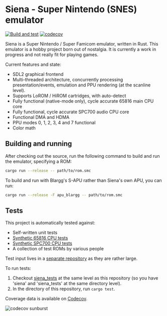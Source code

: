 # Siena - Super Nintendo (SNES) emulator

[![Build and test](https://github.com/twvd/siena/actions/workflows/build_test.yml/badge.svg)](https://github.com/twvd/siena/actions/workflows/build_test.yml) [![codecov](https://codecov.io/github/twvd/siena/graph/badge.svg?token=12207MF9CW)](https://codecov.io/github/twvd/siena)

Siena is a Super Nintendo / Super Famicom emulator, written in Rust. This emulator is a hobby project born out of nostalgia. It is currently a work in progress and not really fit for playing games.

Current features and state:
 * SDL2 graphical frontend
 * Multi-threaded architecture, concurrently processing presentation/events, emulation and PPU rendering (at the scanline level).
 * Supports LoROM / HiROM cartridges, with auto-detect
 * Fully functional (native-mode only), cycle accurate 65816 main CPU core
 * Fully functional, cycle accurate SPC700 audio CPU core
 * Functional DMA and HDMA
 * PPU modes 0, 1, 2, 3, 4 and 7 functional
 * Color math

## Building and running

After checking out the source, run the following command to build and run the emulator, specifying a ROM:

```sh
cargo run --release -- path/to/rom.smc
```

To build and run with Blargg's S-APU rather than Siena's own APU, you can run:

```sh
cargo run --release -F apu_blargg -- path/to/rom.smc
```

## Tests

This project is automatically tested against:
 * Self-written unit tests
 * [Synthetic 65816 CPU tests](https://github.com/TomHarte/ProcessorTests/tree/main/65816)
 * [Synthetic SPC700 CPU tests](https://github.com/raddad772/jsmoo/tree/main/misc/tests/GeneratedTests/spc700/v1)
 * A collection of test ROMs by various people

Test input lives in a [separate repository](https://github.com/twvd/siena_tests) as they are rather large.

To run tests:

1. Checkout [siena_tests](https://github.com/twvd/siena_tests]) at the same level as this repository (so you have 'siena' and 'siena_tests' at the same directory level).
2. In the directory of this repository, run `cargo test`.

Coverage data is available on [Codecov](https://app.codecov.io/gh/twvd/siena).

![codecov sunburst](https://codecov.io/github/twvd/siena/graphs/sunburst.svg?token=12207MF9CW)
